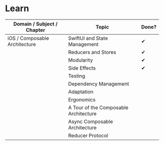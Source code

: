 # Learn

| Domain / Subject / Chapter | Topic | Done? |
| -------------------------- | ----- | ----- |
|  iOS / Composable Architecture | SwiftUI and State Management | ✔︎ |
|                                | Reducers and Stores | ✔︎ |
|                                | Modularity | ✔︎ |
|                                | Side Effects | ✔︎ |
|                                | Testing |  |
|                                | Dependency Management |  |
|                                | Adaptation |  |
|                                | Ergonomics |  |
|                                | A Tour of the Composable Architecture |  |
|                                | Async Composable Architecture |  |
|                                | Reducer Protocol |  |
